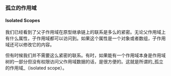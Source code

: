 ### 孤立的作用域
#### Isolated Scopes

我们已经看到了父子作用域在原型继承链上的联系是多么的紧密。无论父作用域上有什么属性，子作用域都可以访问到。如果这个属性是一个对象或者数组，子作用域还可以修改它的内容。

但有时候我们并不需要这么紧密的联系。有时，如果能有一个作用域本身是作用域树的一部分但没有权限访问父作用域数据的话，是很方便的。这就是所谓的_孤立的作用域_（isolated scope）。